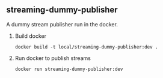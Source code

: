 ## streaming-dummy-publisher
A dummy stream publisher run in the docker.

1. Build docker
    ```shell
    docker build -t local/streaming-dummy-publisher:dev .
    ```

2. Run docker to publish streams
    ```shell
    docker run streaming-dummy-publisher:dev
    ```
